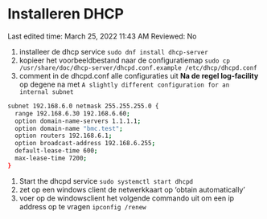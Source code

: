 # Installeren DHCP

Last edited time: March 25, 2022 11:43 AM
Reviewed: No

1. installeer de dhcp service
`sudo dnf install dhcp-server`
2. kopieer het voorbeeldbestand naar de configuratiemap
`sudo cp /usr/share/doc/dhcp-server/dhcpd.conf.example /etc/dhcp/dhcpd.conf`
3. comment in de dhcpd.conf alle configuraties uit **Na de regel log-facility** op degene na met `A slightly different configuration for an internal subnet`

```bash
subnet 192.168.6.0 netmask 255.255.255.0 {
  range 192.168.6.30 192.168.6.60;
  option domain-name-servers 1.1.1.1;
  option domain-name "bmc.test";
  option routers 192.168.6.1;
  option broadcast-address 192.168.6.255;
  default-lease-time 600;
  max-lease-time 7200;
}
```

1. Start the dhcpd service
`sudo systemctl start dhcpd`
2. zet op een windows client de netwerkkaart op ‘obtain automatically’
3. voer op de windowsclient het volgende commando uit om een ip address op te vragen
`ipconfig /renew`